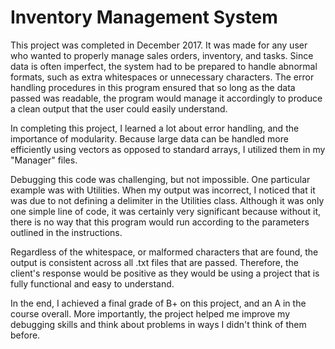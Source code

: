 # Inventory Management System

This project was completed in December 2017. It was made for any user who wanted to properly manage sales orders, inventory, and tasks. Since data is often imperfect, the system had to be prepared to handle abnormal formats, such as extra whitespaces or unnecessary characters. The error handling procedures in this program ensured that so long as the data passed was readable, the program would manage it accordingly to produce a clean output that the user could easily understand.

In completing this project, I learned a lot about error handling, and the importance of modularity. Because large data can be handled more efficiently using vectors as opposed to standard arrays, I utilized them in my "Manager" files.

Debugging this code was challenging, but not impossible. One particular example was with Utilities. When my output was incorrect, I noticed that it was due to not defining a delimiter in the Utilities class. Although it was only one simple line of code, it was certainly very significant because without it, there is no way that this program would run according to the parameters outlined in the instructions.

Regardless of the whitespace, or malformed characters that are found, the output is consistent across all .txt files that are passed. Therefore, the client's response would be positive as they would be using a project that is fully functional and easy to understand.

In the end, I achieved a final grade of B+ on this project, and an A in the course overall. More importantly, the project helped me improve my debugging skills and think about problems in ways I didn't think of them before.
